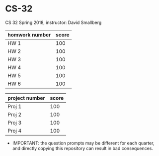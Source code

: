 # CS-32
CS 32 Spring 2018, instructor: David Smallberg

| homwork number | score |
|------|-------|
| HW 1 | 100 | 
| HW 2 | 100 | 
| HW 3 | 100 | 
| HW 4 | 100 | 
| HW 5 | 100 | 
| HW 6 | 100 | 


| project number | score |
|------|-------|
| Proj 1 | 100 | 
| Proj 2 | 100 | 
| Proj 3 | 100 | 
| Proj 4 | 100 | 

* IMPORTANT: the question prompts may be different for each quarter, and directly copying this repository can result in bad consequences.
